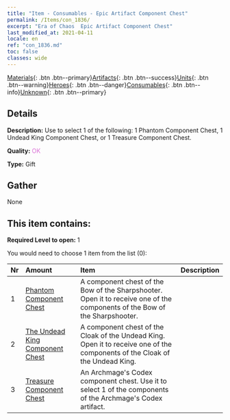 ```yaml
---
title: "Item - Consumables - Epic Artifact Component Chest"
permalink: /Items/con_1836/
excerpt: "Era of Chaos  Epic Artifact Component Chest"
last_modified_at: 2021-04-11
locale: en
ref: "con_1836.md"
toc: false
classes: wide
---
```

 [Materials](/Items/){: .btn .btn--primary}[Artifacts](/Items/Artifacts/){: .btn .btn--success}[Units](/Items/Units/){: .btn .btn--warning}[Heroes](/Items/Heroes/){: .btn .btn--danger}[Consumables](/Items/Consumables/){: .btn .btn--info}[Unknown](/Items/Unknown/){: .btn .btn--primary}

## Details
 **Description:** Use to select 1 of the following: 1 Phantom Component Chest, 1 Undead King Component Chest, or 1 Treasure Component Chest.

 **Quality:** <span style="color: #DA70D6">OK</span>

 **Type:** Gift

## Gather

  None

## This item contains:

 **Required Level to open:** 1

 You would need to choose 1 item from the list (0):

  | Nr | Amount |     Item    | Description |
  |:---|:-------|:------------|:-----------:|
  | 1 | [Phantom Component Chest](/Items/con_1339/) | A component chest of the Bow of the Sharpshooter. Open it to receive one of the components of the Bow of the Sharpshooter. | 
  | 2 | [The Undead King Component Chest](/Items/con_1340/) | A component chest of the Cloak of the Undead King. Open it to receive one of the components of the Cloak of the Undead King. | 
  | 3 | [Treasure Component Chest](/Items/con_1383/) | An Archmage's Codex component chest. Use it to select 1 of the components of the Archmage's Codex artifact. | 
